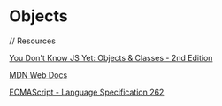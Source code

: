 # Objects

// Resources

[You Don't Know JS Yet: Objects & Classes - 2nd Edition](https://github.com/getify/You-Dont-Know-JS/blob/2nd-ed/objects-classes/ch1.md#you-dont-know-js-yet-objects--classes---2nd-edition)

[MDN Web Docs](https://developer.mozilla.org/en-US/)

[ECMAScript - Language Specification 262](https://262.ecma-international.org/)